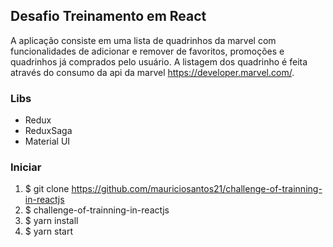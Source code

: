 

## Desafio Treinamento em React

A aplicação consiste em uma lista de quadrinhos da marvel com funcionalidades de adicionar e remover de favoritos, promoções e quadrinhos já comprados pelo usuário. A listagem dos quadrinho é feita através do consumo da api da marvel https://developer.marvel.com/.

### Libs 

* Redux
* ReduxSaga
* Material UI

### Iniciar

1. $ git clone https://github.com/mauriciosantos21/challenge-of-trainning-in-reactjs
2. $ challenge-of-trainning-in-reactjs
3. $ yarn install
4. $ yarn start
